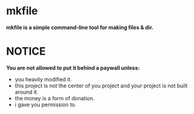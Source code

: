 # mkfile
**mkfile is a simple command-line tool for making files & dir.**

# NOTICE
**You are not allowed to put it behind a paywall unless:**
* you heavily modified it. 
* this project is not the center of you project and your project is not built around it. 
* the money is a form of donation. 
* i gave you permission to.